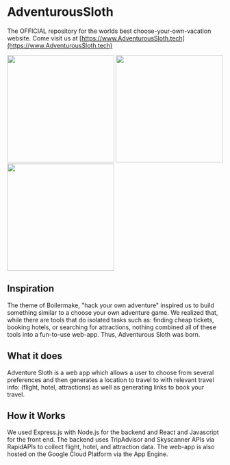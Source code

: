 # AdventurousSloth
The OFFICIAL repository for the worlds best choose-your-own-vacation website. Come visit us at [https://www.AdventurousSloth.tech](https://www.AdventurousSloth.tech)

<img src="https://imgur.com/UIcObHg.jpg" width=250>
<img src="https://i.imgur.com/4oRTsIu.png" width=250>
<img src="https://i.imgur.com/UvFhhhL.png" width=250>

## Inspiration
The theme of Boilermake, "hack your own adventure" inspired us to build something similar to a choose your own adventure game. We realized that, while there are tools that do isolated tasks such as: finding cheap tickets, booking hotels, or searching for attractions, nothing combined all of these tools into a fun-to-use web-app. Thus, Adventurous Sloth was born.

## What it does
Adventure Sloth is a web app which allows a user to choose from several preferences and then generates a location to travel to with relevant travel info: (flight, hotel, attractions) as well as generating links to book your travel.

## How it Works
We used Express.js with Node.js for the backend and React and Javascript for the front end. The backend uses TripAdvisor and Skyscanner APIs via RapidAPIs to collect flight, hotel, and attraction data. The web-app is also hosted on the Google Cloud Platform via the App Engine. 



